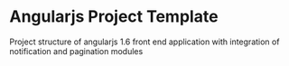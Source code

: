# Angularjs Project Template
Project structure of angularjs 1.6 front end application with integration of notification and pagination modules
